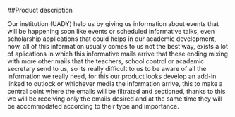 ##Product description

Our institution (UADY) help us by giving us information about events that will be happening soon like events or scheduled informative talks, even scholarship applications that could helps in our academic development, now, all of this information usually comes to us not the best way, exists a lot of aplications in which this informative mails arrive that these ending mixing with more other mails that the teachers, school control or academic secretary send to us, so its really difficult to us to be aware of all the information we really need, for this our product looks develop an add-in linked to outlock or whichever media the information arrive, this to make a central point where the emails will be filtrated and sectioned, thanks to this we will be receiving only the emails desired and at the same time they will be accommodated according to their type and importance.